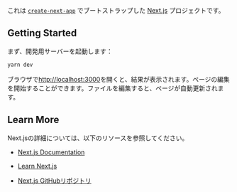 これは [`create-next-app`](https://github.com/vercel/next.js/tree/canary/packages/create-next-app) でブートストラップした [Next.js](https://nextjs.org/) プロジェクトです。

## Getting Started

まず、開発用サーバーを起動します：

```bash
yarn dev
```

ブラウザで[http://localhost:3000](http://localhost:3000)を開くと、結果が表示されます。ページの編集を開始することができます。ファイルを編集すると、ページが自動更新されます。

## Learn More

Next.jsの詳細については、以下のリソースを参照してください。

- [Next.js Documentation](https://nextjs.org/docs)
- [Learn Next.js](https://nextjs.org/learn)

- [Next.js GitHubリポジトリ](https://github.com/vercel/next.js/)
